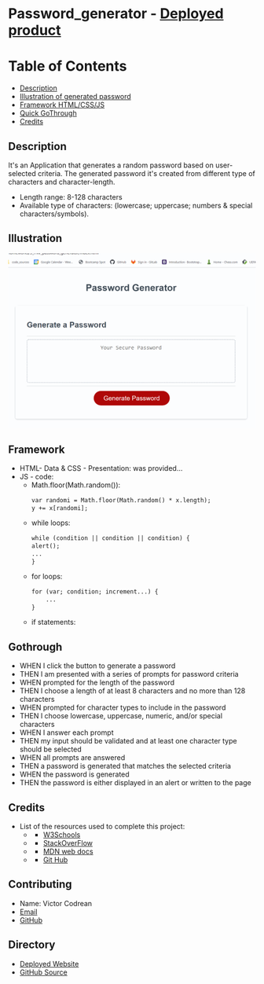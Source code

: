 # Password_generator - [Deployed product](https://victorcodrean.github.io/3_HW_password_generator/)

# Table of Contents

- [Description](#Description)
- [Illustration of generated password](#Illustration)
- [Framework HTML/CSS/JS](#Framework)
- [Quick GoThrough](#Gothrough)
- [Credits](#Credits)

    

## Description
It's an Application that generates a random password based on user-selected criteria. The generated password it's created from different type of characters and character-length.
* Length range: 8-128 characters
* Available type of characters: (lowercase; uppercase; numbers & special characters/symbols).

## Illustration
![illustration](assets/pictures/illustration.gif)

## Framework
* HTML- Data & CSS - Presentation: was provided...
* JS - code:
    * Math.floor(Math.random()):
        ```
        var randomi = Math.floor(Math.random() * x.length);
        y += x[randomi];
        ```
    * while loops:
        ```
        while (condition || condition || condition) {
        alert();
        ...
        }
        ```
    * for loops:
        ```
        for (var; condition; increment...) {
            ...
        }
        ```
    * if statements:

## Gothrough
* WHEN I click the button to generate a password
* THEN I am presented with a series of prompts for password criteria
* WHEN prompted for the length of the password
* THEN I choose a length of at least 8 characters and no more than 128 characters
* WHEN prompted for character types to include in the password
* THEN I choose lowercase, uppercase, numeric, and/or special characters
* WHEN I answer each prompt
* THEN my input should be validated and at least one character type should be selected
* WHEN all prompts are answered
* THEN a password is generated that matches the selected criteria
* WHEN the password is generated
* THEN the password is either displayed in an alert or written to the page

## Credits
* List of the resources used to complete this project:
    * - [W3Schools](https://www.w3schools.com/) 
    * - [StackOverFlow](https://stackoverflow.com/)
    * - [MDN web docs](https://developer.mozilla.org/en-US/)
    * - [Git Hub](https://github.com/)

## Contributing
* Name: Victor Codrean
* [Email](CodreanVictor@gmail.com)
* [GitHub](https://github.com/VictorCodrean)

## Directory
* [Deployed Website](https://victorcodrean.github.io/3_HW_password_generator/)
* [GitHub Source](https://github.com/VictorCodrean/3_HW_password_generator)